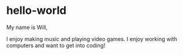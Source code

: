 # hello-world

My name is Will,

I enjoy making music and playing video games. I enjoy working with computers and want to get into coding!
